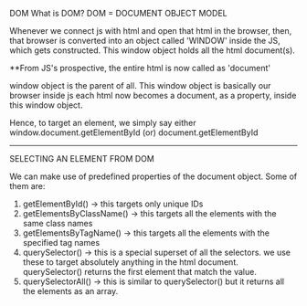 DOM
What is DOM?
DOM = DOCUMENT OBJECT MODEL

Whenever we connect js with html and open that html in the browser, 
then, that browser is converted into an object called 'WINDOW' inside the JS, which gets constructed.
This window object holds all the html document(s).

**From JS's prospective, the entire html is now called as 'document'


window object is the parent of all. This window object is basically our browser inside js
each html now becomes a document, as a property, inside this window object.

Hence, to target an element, we simply say either 
window.document.getElementById 
(or)
document.getElementById


____________________________________________________________________________________________________

SELECTING AN ELEMENT FROM DOM

We can make use of predefined properties of the document object. Some of them are:
1. getElementById() -> this targets only unique IDs
2. getElementsByClassName() -> this targets all the elements with the same class names
3. getElementsByTagName() -> this targets all the elements with the specified tag names
4. querySelector() -> this is a special superset of all the selectors.
                        we use these to target absolutely anything in the html document.
                        querySelector() returns the first element that match the value.
5. querySelectorAll() -> this is similar to querySelector() but it returns all the elements as an array.



















